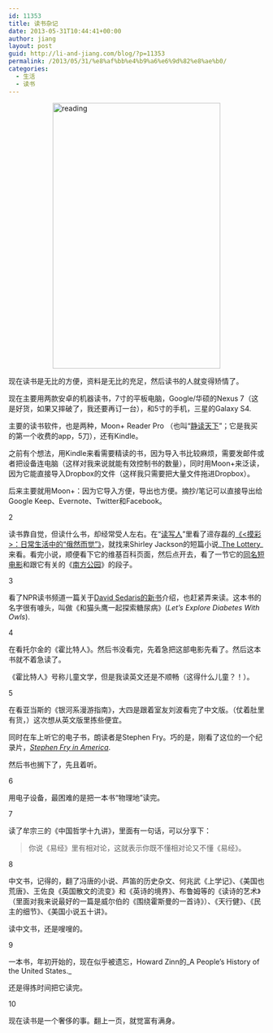 ```yaml
---
id: 11353
title: 读书杂记
date: 2013-05-31T10:44:41+00:00
author: jiang
layout: post
guid: http://li-and-jiang.com/blog/?p=11353
permalink: /2013/05/31/%e8%af%bb%e4%b9%a6%e6%9d%82%e8%ae%b0/
categories:
  - 生活
  - 读书
---
```

[<img style="background-image: none; border-bottom: 0px; border-left: 0px; padding-left: 0px; padding-right: 0px; display: block; float: none; margin-left: auto; border-top: 0px; margin-right: auto; border-right: 0px; padding-top: 0px" title="reading" border="0" alt="reading" src="http://jiangtanghu.com/cn/wp-content/uploads/2013/05/reading_thumb.png" width="330" height="523" />](http://jiangtanghu.com/cn/wp-content/uploads/2013/05/reading.png)

现在读书是无比的方便，资料是无比的充足，然后读书的人就变得矫情了。

现在主要用两款安卓的机器读书，7寸的平板电脑，Google/华硕的Nexus 7（这是好货，如果又摔破了，我还要再订一台），和5寸的手机，三星的Galaxy S4.

主要的读书软件，也是两种，Moon+ Reader Pro （也叫“[静读天下](http://www.moondownload.com/chinese.html)”；它是我买的第一个收费的app，5刀），还有Kindle。

之前有个想法，用Kindle来看需要精读的书，因为导入书比较麻烦，需要发邮件或者把设备连电脑（这样对我来说就能有效控制书的数量），同时用Moon+来泛读，因为它能直接导入Dropbox的文件（这样我只需要把大量文件拖进Dropbox）。

后来主要就用Moon+：因为它导入方便，导出也方便。摘抄/笔记可以直接导出给Google Keep、Evernote、Twitter和Facebook。

2

读书靠自觉，但读什么书，却经常受人左右。在“[读写人](http://www.duxieren.com/)”里看了遆存磊的[《<摸彩>：日常生活中的“俄然而觉”》](http://blog.sina.com.cn/s/blog_69479efd0101aths.html)，就找来Shirley Jackson的短篇小说_[The Lottery](http://en.wikipedia.org/wiki/The_Lottery)_来看。看完小说，顺便看下它的维基百科页面，然后点开去，看了一节它的[同名短电影](http://www.youtube.com/watch?v=pIm93Xuij7k)和跟它有关的《[南方公园](http://www.southparkstudios.com/full-episodes/s12e02-britneys-new-look)》的段子。 

3

看了NPR读书频道一篇关于[David Sedaris的新书](http://www.npr.org/2013/04/24/178656338/lets-explore-david-sedaris-on-his-public-private-life)介绍，也赶紧弄来读。这本书的名字很有噱头，叫做《和猫头鹰一起探索糖尿病》(_Let&#8217;s Explore Diabetes With Owls_).

4

在看托尔金的《霍比特人》。然后书没看完，先着急把这部电影先看了。然后这本书就不着急读了。

《霍比特人》号称儿童文学，但是我读英文还是不顺畅（这得什么儿童？！）。

5

在看亚当斯的《银河系漫游指南》，大四是跟着室友刘波看完了中文版。（仗着肚里有货，）这次想从英文版里拣些便宜。

同时在车上听它的电子书，朗读者是Stephen Fry。巧的是，刚看了这位的一个纪录片，[_Stephen Fry in America_](http://www.youtube.com/watch?v=f0i2abKXr9c).

然后书也搁下了，先且着听。

6

用电子设备，最困难的是把一本书“物理地”读完。

7

读了牟宗三的《中国哲学十九讲》，里面有一句话，可以分享下：

> 你说《易经》里有相对论，这就表示你既不懂相对论又不懂《易经》。

8

中文书，记得的，翻了冯唐的小说、芦笛的历史杂文、何兆武《上学记》、《美国也荒唐》、王佐良《英国散文的流变》和《英诗的境界》、布鲁姆等的《读诗的艺术》（里面对我来说最好的一篇是威尔伯的《围绕霍斯曼的一首诗》）、《天行健》、《民主的细节》、《美国小说五十讲》。

读中文书，还是嗖嗖的。

9

一本书，年初开始的，现在似乎被遗忘，Howard Zinn的_A People’s History of the United States._

还是得拣时间把它读完。

10

现在读书是一个奢侈的事。翻上一页，就觉富有满身。